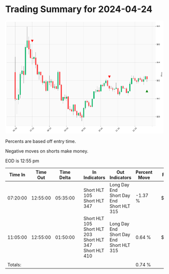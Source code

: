 
# Trading Summary for 2024-04-24

![Plot](2024-04-24_graph.png)

Percents are based off entry time.

Negative moves on shorts make money.

EOD is 12:55 pm

| Time In | Time Out | Time Delta |    | In Indicators | Out Indicators | Percent Move |    | Price In | Price Out | Dollar Move |
| ------- | -------- | ---------- | -- | ------------- | -------------- | ------------ | -- | -------- | --------- | ----------- |
| 07:20:00 | 12:55:00 | 05:35:00 | | Short HLT 105<br>Short HLT 347 | Long Day End<br>Short Day End<br>Short HLT 315 | -1.37 % | | $164.43 | $162.17 | $-2.26 |
| 11:05:00 | 12:55:00 | 01:50:00 | | Short HLT 105<br>Short HLT 203<br>Short HLT 347<br>Short HLT 410 | Long Day End<br>Short Day End<br>Short HLT 315 | 0.64 % | | $161.14 | $162.17 | $1.03 |
|  |  |  |  |  |  |  | |  |  |  |
| Totals: |  |  |  |  |  | 0.74 % | |  |  | $1.23 |